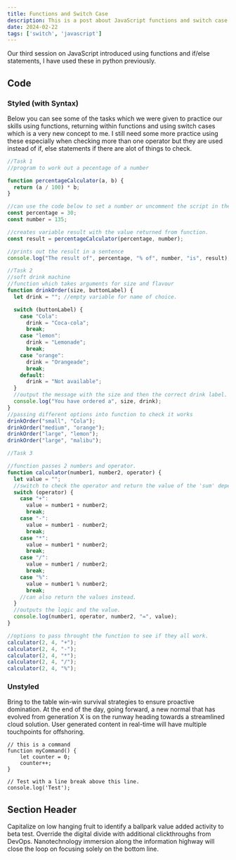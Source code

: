 ```yaml
---
title: Functions and Switch Case
description: This is a post about JavaScript functions and switch case.
date: 2024-02-22
tags: ['switch', 'javascript']
---
```

Our third session on JavaScript introduced using functions and if/else statements, I have used these in python previously.
## Code

### Styled (with Syntax)

Below you can see some of the tasks which we were given to practice our skills using functions, returning within functions and using switch cases which is a very new concept to me. I still need some more practice using these especially when checking more than one operator but they are used instead of if, else statements if there are alot of things to check.

```js
//Task 1
//program to work out a pecentage of a number

function percentageCalculator(a, b) {
  return (a / 100) * b;
}

//can use the code below to set a number or uncomment the script in the html to create an alert prompt to gather the input to use in the calculator.
const percentage = 30;
const number = 135;

//creates variable result with the value returned from function.
const result = percentageCalculator(percentage, number);

//prints out the result in a sentence
console.log("The result of", percentage, "% of", number, "is", result);

//Task 2
//soft drink machine
//function which takes arguments for size and flavour
function drinkOrder(size, buttonLabel) {
  let drink = ""; //empty variable for name of choice.

  switch (buttonLabel) {
    case "Cola":
      drink = "Coca-cola";
      break;
    case "lemon":
      drink = "Lemonade";
      break;
    case "orange":
      drink = "Orangeade";
      break;
    default:
      drink = "Not available";
  }
  //output the message with the size and then the correct drink label.
  console.log("You have ordered a", size, drink);
}
//passing different options into function to check it works
drinkOrder("small", "Cola");
drinkOrder("medium", "orange");
drinkOrder("large", "lemon");
drinkOrder("large", "malibu");

//Task 3

//function passes 2 numbers and operator.
function calculator(number1, number2, operator) {
  let value = "";
  //switch to check the operator and return the value of the 'sum' dependant on the operator.
  switch (operator) {
    case "+":
      value = number1 + number2;
      break;
    case "-":
      value = number1 - number2;
      break;
    case "*":
      value = number1 * number2;
      break;
    case "/":
      value = number1 / number2;
      break;
    case "%":
      value = number1 % number2;
      break;
    //can also return the values instead.
  }
  //outputs the logic and the value.
  console.log(number1, operator, number2, "=", value);
}

//options to pass throught the function to see if they all work.
calculator(2, 4, "+");
calculator(2, 4, "-");
calculator(2, 4, "*");
calculator(2, 4, "/");
calculator(2, 4, "%");

```

### Unstyled

Bring to the table win-win survival strategies to ensure proactive domination. At the end of the day, going forward, a new normal that has evolved from generation X is on the runway heading towards a streamlined cloud solution. User generated content in real-time will have multiple touchpoints for offshoring.

```
// this is a command
function myCommand() {
	let counter = 0;
	counter++;
}

// Test with a line break above this line.
console.log('Test');
```

## Section Header

Capitalize on low hanging fruit to identify a ballpark value added activity to beta test. Override the digital divide with additional clickthroughs from DevOps. Nanotechnology immersion along the information highway will close the loop on focusing solely on the bottom line.
